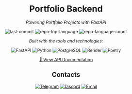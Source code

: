 <h1 align="center">Portfolio Backend</h1>

<p align="center"><em>Powering Portfolio Projects with FastAPI</em></p>

<p align="center">
  <img alt="last-commit" src="https://img.shields.io/github/last-commit/aablty/aablty-backend?style=flat&logo=git&logoColor=white&color=0080ff">
  <img alt="repo-top-language" src="https://img.shields.io/github/languages/top/aablty/aablty-backend?style=flat&color=0080ff">
  <img alt="repo-language-count" src="https://img.shields.io/github/languages/count/aablty/aablty-backend?style=flat&color=0080ff">
</p>

<p align="center"><em>Built with the tools and technologies:</em></p>

<p align="center">
  <img alt="FastAPI" src="https://img.shields.io/badge/FastAPI-009688.svg?style=flat&logo=FastAPI&logoColor=white">
  <img alt="Python" src="https://img.shields.io/badge/Python-3776AB.svg?style=flat&logo=Python&logoColor=white">
  <img alt="PostgreSQL" src="https://img.shields.io/badge/PostgreSQL-003B57.svg?style=flat&logo=PostgreSQL&logoColor=white">
  <img alt="Render" src="https://img.shields.io/badge/Render-46E3B7.svg?style=flat&logo=Render&logoColor=white">
  <img alt="Poetry" src="https://img.shields.io/badge/Poetry-60A5FA.svg?style=flat&logo=Poetry&logoColor=white">
</p>

<p align="center">
  <a href="https://aablty-backend.onrender.com/docs">🔗 View API Documentation</a>
</p>

<h2 align="center">Contacts</h1>

<p align="center">
  <a href="https://t.me/aablty"><img alt="Telegram" src="https://img.shields.io/badge/Telegram-26A5E4.svg?style=flat&logo=Telegram&logoColor=white"></a>
  <a href="https://discord.com/users/1273224975482097751"><img alt="Discord" src="https://img.shields.io/badge/Discord-5865F2.svg?style=flat&logo=Discord&logoColor=white"></a>
  <a href="mailto:aablty@proton.me"><img alt="Email" src="https://img.shields.io/badge/Email-8B89CC.svg?style=flat&logo=ProtonMail&logoColor=white"></a>
</p>
